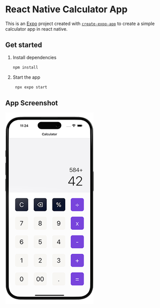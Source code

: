 # React Native Calculator App

This is an [Expo](https://expo.dev) project created with [`create-expo-app`](https://www.npmjs.com/package/create-expo-app) to create a simple calculator app in react native.

## Get started

1. Install dependencies

   ```bash
   npm install
   ```

2. Start the app

   ```bash
    npx expo start
   ```

## App Screenshot

![React Native Calculator App](./iphone-calculator.png)
